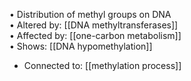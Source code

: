 • Distribution of methyl groups on DNA  
• Altered by: [[DNA methyltransferases]]  
• Affected by: [[one-carbon metabolism]]  
• Shows: [[DNA hypomethylation]]
- Connected to: [[methylation process]]
